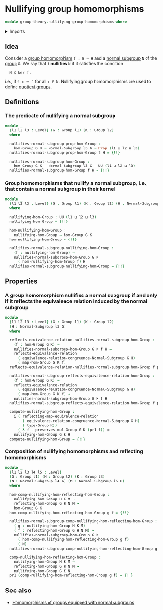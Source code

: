 # Nullifying group homomorphisms

```agda
module group-theory.nullifying-group-homomorphisms where
```

<details><summary>Imports</summary>

```agda
open import foundation.dependent-pair-types
open import foundation.equivalences
open import foundation.identity-types
open import foundation.propositions
open import foundation.reflecting-maps-equivalence-relations
open import foundation.subtypes
open import foundation.type-arithmetic-dependent-pair-types
open import foundation.universe-levels

open import group-theory.groups
open import group-theory.homomorphisms-groups
open import group-theory.homomorphisms-groups-equipped-with-normal-subgroups
open import group-theory.kernels-homomorphisms-groups
open import group-theory.normal-subgroups
```

</details>

## Idea

Consider a [group homomorphism](group-theory.homomorphisms-groups.md)
`f : G → H` and a [normal subgroup](group-theory.normal-subgroups.md) `N` of the
[group](group-theory.groups.md) `G`. We say that `f` **nullifies** `N` if it
satisfies the condition

```text
  N ⊆ ker f,
```

i.e., if `f x ＝ 1` for all `x ∈ N`. Nullifying group homomorphisms are used to
define [quotient groups](group-theory.quotient-groups.md).

## Definitions

### The predicate of nullifying a normal subgroup

```agda
module _
  {l1 l2 l3 : Level} (G : Group l1) (K : Group l2)
  where

  nullifies-normal-subgroup-prop-hom-Group :
    hom-Group G K → Normal-Subgroup l3 G → Prop (l1 ⊔ l2 ⊔ l3)
  nullifies-normal-subgroup-prop-hom-Group f H = {!!}

  nullifies-normal-subgroup-hom-Group :
    hom-Group G K → Normal-Subgroup l3 G → UU (l1 ⊔ l2 ⊔ l3)
  nullifies-normal-subgroup-hom-Group f H = {!!}
```

### Group homomorphisms that nullify a normal subgroup, i.e., that contain a normal subgroup in their kernel

```agda
module _
  {l1 l2 l3 : Level} (G : Group l1) (K : Group l2) (H : Normal-Subgroup l3 G)
  where

  nullifying-hom-Group : UU (l1 ⊔ l2 ⊔ l3)
  nullifying-hom-Group = {!!}

  hom-nullifying-hom-Group :
    nullifying-hom-Group → hom-Group G K
  hom-nullifying-hom-Group = {!!}

  nullifies-normal-subgroup-nullifying-hom-Group :
    (f : nullifying-hom-Group) →
    nullifies-normal-subgroup-hom-Group G K
      ( hom-nullifying-hom-Group f) H
  nullifies-normal-subgroup-nullifying-hom-Group = {!!}
```

## Properties

### A group homomorphism nullifies a normal subgroup if and only if it reflects the equivalence relation induced by the normal subgroup

```agda
module _
  {l1 l2 l3 : Level} (G : Group l1) (K : Group l2)
  (H : Normal-Subgroup l3 G)
  where

  reflects-equivalence-relation-nullifies-normal-subgroup-hom-Group :
    (f : hom-Group G K) →
    nullifies-normal-subgroup-hom-Group G K f H →
    reflects-equivalence-relation
      ( equivalence-relation-congruence-Normal-Subgroup G H)
      ( map-hom-Group G K f)
  reflects-equivalence-relation-nullifies-normal-subgroup-hom-Group f p α = {!!}

  nullifies-normal-subgroup-reflects-equivalence-relation-hom-Group :
    (f : hom-Group G K) →
    reflects-equivalence-relation
      ( equivalence-relation-congruence-Normal-Subgroup G H)
      ( map-hom-Group G K f) →
    nullifies-normal-subgroup-hom-Group G K f H
  nullifies-normal-subgroup-reflects-equivalence-relation-hom-Group f p x q = {!!}

  compute-nullifying-hom-Group :
    Σ ( reflecting-map-equivalence-relation
        ( equivalence-relation-congruence-Normal-Subgroup G H)
        ( type-Group K))
      ( λ f → preserves-mul-Group G K (pr1 f)) ≃
    nullifying-hom-Group G K H
  compute-nullifying-hom-Group = {!!}
```

### Composition of nullifying homomorphisms and reflecting homomorphisms

```agda
module _
  {l1 l2 l3 l4 l5 : Level}
  (G : Group l1) (H : Group l2) (K : Group l3)
  (N : Normal-Subgroup l4 G) (M : Normal-Subgroup l5 H)
  where

  hom-comp-nullifying-hom-reflecting-hom-Group :
    nullifying-hom-Group H K M →
    reflecting-hom-Group G H N M →
    hom-Group G K
  hom-comp-nullifying-hom-reflecting-hom-Group g f = {!!}

  nullifies-normal-subgroup-comp-nullifying-hom-reflecting-hom-Group :
    ( g : nullifying-hom-Group H K M)
    ( f : reflecting-hom-Group G H N M) →
    nullifies-normal-subgroup-hom-Group G K
      ( hom-comp-nullifying-hom-reflecting-hom-Group g f)
      ( N)
  nullifies-normal-subgroup-comp-nullifying-hom-reflecting-hom-Group g f x n = {!!}

  comp-nullifying-hom-reflecting-hom-Group :
    nullifying-hom-Group H K M →
    reflecting-hom-Group G H N M →
    nullifying-hom-Group G K N
  pr1 (comp-nullifying-hom-reflecting-hom-Group g f) = {!!}
```

## See also

- [Homomorphisms of groups equipped with normal subgroups](group-theory.homomorphisms-groups-equipped-with-normal-subgroups.md)

